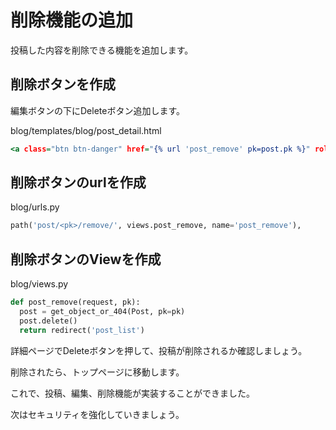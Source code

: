 # 削除機能の追加

投稿した内容を削除できる機能を追加します。

## 削除ボタンを作成

編集ボタンの下にDeleteボタン追加します。

blog/templates/blog/post_detail.html
```html:blog/templates/blog/post_detail.html
<a class="btn btn-danger" href="{% url 'post_remove' pk=post.pk %}" role="button">Delete</a>
```

## 削除ボタンのurlを作成

blog/urls.py
```python:blog/urls.py
path('post/<pk>/remove/', views.post_remove, name='post_remove'),
```

## 削除ボタンのViewを作成

blog/views.py
```python:blog/views.py
def post_remove(request, pk):
  post = get_object_or_404(Post, pk=pk)
  post.delete()
  return redirect('post_list')
```

詳細ページでDeleteボタンを押して、投稿が削除されるか確認しましょう。

削除されたら、トップページに移動します。

これで、投稿、編集、削除機能が実装することができました。

次はセキュリティを強化していきましょう。
